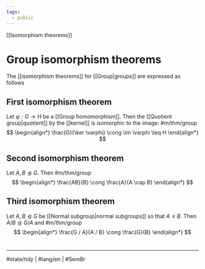 ```yaml
---
tags:
  - public
---
```

[[Isomorphism theorems]]
# Group isomorphism theorems

The [[isomorphism theorems]] for [[Group|groups]] are expressed as follows

## First isomorphism theorem

Let $\varphi : G \to H$ be a [[Group homomorphism]].
Then the [[Quotient group|quotient]] by the [[kernel]] is isomorphic to the image: #m/thm/group 
$$
\begin{align*}
\frac{G}{\ker \varphi} \cong \im \varphi \leq H
\end{align*}
$$

## Second isomorphism theorem

Let $A,B \trianglelefteq G$. Then #m/thm/group 
$$
\begin{align*}
\frac{AB}{B} \cong \frac{A}{A \cap B}
\end{align*}
$$

## Third isomorphism theorem

Let $A, B \trianglelefteq G$ be [[Normal subgroup|normal subgroups]] so that $A \leq B$.
Then $A / B \trianglelefteq G / A$ and #m/thm/group 
$$
\begin{align*}
\frac{G / A}{A / B} \cong \frac{G}{B}
\end{align*}
$$

#
---
#state/tidy | #lang/en | #SemBr

